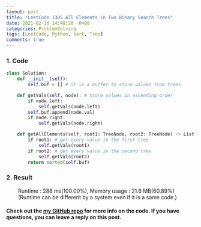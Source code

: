 ```yaml
---
layout: post
title: "LeetCode 1305 All Elements in Two Binary Search Trees"
date: 2021-02-16 14:48:28 -0400
categories: ProblemSolving
tags: [LeetCode, Python, Sort, Tree]
comments: true
---
```


### 1. Code
```python
class Solution:
    def __init__(self):
        self.buf = [] # it is a buffer to store values from trees

    def getVals(self, node): # store values in ascending order
        if node.left:
            self.getVals(node.left)
        self.buf.append(node.val)
        if node.right:
            self.getVals(node.right)

    def getAllElements(self, root1: TreeNode, root2: TreeNode) -> List[int]:
        if root1: # get every value in the first tree
            self.getVals(root1)
        if root2: # get every value in the second tree
            self.getVals(root2)
        return sorted(self.buf)
```

### 2. Result
&nbsp;&nbsp;&nbsp;&nbsp;&nbsp;&nbsp;&nbsp;&nbsp;Runtime : 288 ms(100.00%), Memory usage : 21.6 MB(60.89%)  
&nbsp;&nbsp;&nbsp;&nbsp;&nbsp;&nbsp;&nbsp;&nbsp;(Runtime can be different by a system even if it is a same code.)

#### Check out the [my GitHub repo][hyuk-gh] for more info on the code. If you have questions, you can leave a reply on this post.
[hyuk-gh]: https://github.com/dlgur1994/StudyAlgorithms
